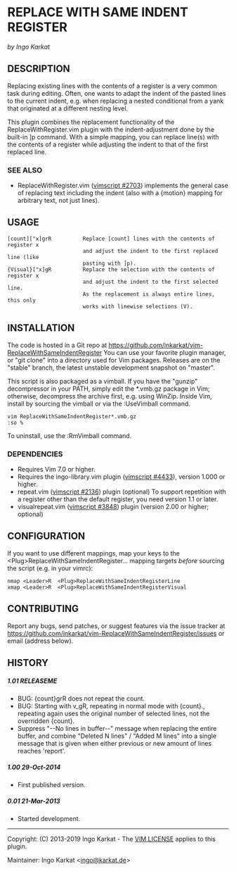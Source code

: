 REPLACE WITH SAME INDENT REGISTER
===============================================================================
_by Ingo Karkat_

DESCRIPTION
------------------------------------------------------------------------------

Replacing existing lines with the contents of a register is a very common task
during editing. Often, one wants to adapt the indent of the pasted lines to
the current indent, e.g. when replacing a nested conditional from a yank that
originated at a different nesting level.

This plugin combines the replacement functionality of the
ReplaceWithRegister.vim plugin with the indent-adjustment done by the
built-in ]p command. With a simple mapping, you can replace line(s) with the
contents of a register while adjusting the indent to that of the first
replaced line.

### SEE ALSO

- ReplaceWithRegister.vim ([vimscript #2703](http://www.vim.org/scripts/script.php?script_id=2703)) implements the general case of
  replacing text including the indent (also with a {motion} mapping for
  arbitrary text, not just lines).

USAGE
------------------------------------------------------------------------------

    [count]["x]grR          Replace [count] lines with the contents of register x
                            and adjust the indent to the first replaced line (like
                            pasting with ]p).
    {Visual}["x]gR          Replace the selection with the contents of register x
                            and adjust the indent to the first selected line.
                            As the replacement is always entire lines, this only
                            works with linewise selections (V).

INSTALLATION
------------------------------------------------------------------------------

The code is hosted in a Git repo at
    https://github.com/inkarkat/vim-ReplaceWithSameIndentRegister
You can use your favorite plugin manager, or "git clone" into a directory used
for Vim packages. Releases are on the "stable" branch, the latest unstable
development snapshot on "master".

This script is also packaged as a vimball. If you have the "gunzip"
decompressor in your PATH, simply edit the \*.vmb.gz package in Vim; otherwise,
decompress the archive first, e.g. using WinZip. Inside Vim, install by
sourcing the vimball or via the :UseVimball command.

    vim ReplaceWithSameIndentRegister*.vmb.gz
    :so %

To uninstall, use the :RmVimball command.

### DEPENDENCIES

- Requires Vim 7.0 or higher.
- Requires the ingo-library.vim plugin ([vimscript #4433](http://www.vim.org/scripts/script.php?script_id=4433)), version 1.000 or
  higher.
- repeat.vim ([vimscript #2136](http://www.vim.org/scripts/script.php?script_id=2136)) plugin (optional)
  To support repetition with a register other than the default register, you
  need version 1.1 or later.
- visualrepeat.vim ([vimscript #3848](http://www.vim.org/scripts/script.php?script_id=3848)) plugin (version 2.00 or higher; optional)

CONFIGURATION
------------------------------------------------------------------------------

If you want to use different mappings, map your keys to the
&lt;Plug&gt;ReplaceWithSameIndentRegister... mapping targets _before_ sourcing the
script (e.g. in your vimrc):

    nmap <Leader>R  <Plug>ReplaceWithSameIndentRegisterLine
    xmap <Leader>R  <Plug>ReplaceWithSameIndentRegisterVisual

CONTRIBUTING
------------------------------------------------------------------------------

Report any bugs, send patches, or suggest features via the issue tracker at
https://github.com/inkarkat/vim-ReplaceWithSameIndentRegister/issues or email
(address below).

HISTORY
------------------------------------------------------------------------------

##### 1.01    RELEASEME
- BUG: {count}grR does not repeat the count.
- BUG: Starting with v\_gR, repeating in normal mode with {count}., repeating
  again uses the original number of selected lines, not the overridden
  {count}.
- Suppress "--No lines in buffer--" message when replacing the entire buffer,
  and combine "Deleted N lines" / "Added M lines" into a single message that
  is given when either previous or new amount of lines reaches 'report'.

##### 1.00    29-Oct-2014
- First published version.

##### 0.01    21-Mar-2013
- Started development.

------------------------------------------------------------------------------
Copyright: (C) 2013-2019 Ingo Karkat -
The [VIM LICENSE](http://vimdoc.sourceforge.net/htmldoc/uganda.html#license) applies to this plugin.

Maintainer:     Ingo Karkat &lt;ingo@karkat.de&gt;

